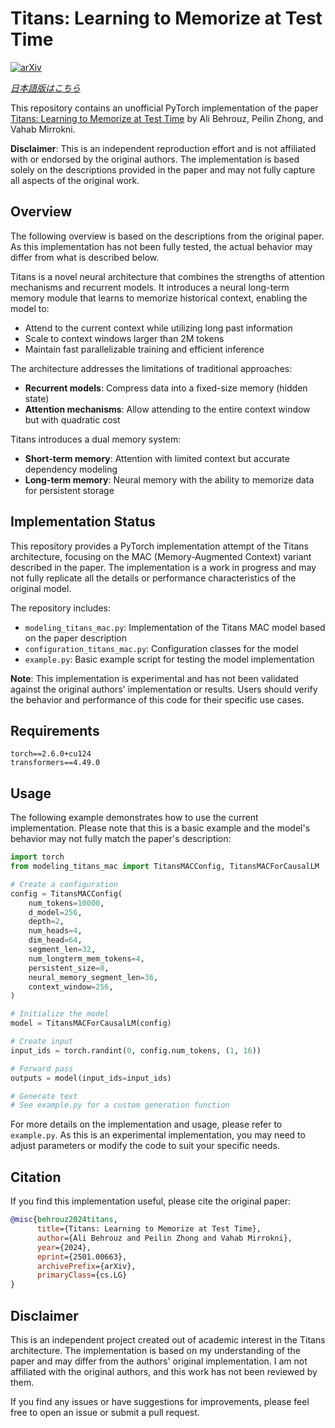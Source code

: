 # Titans: Learning to Memorize at Test Time

[![arXiv](https://img.shields.io/badge/arXiv-2501.00663-b31b1b.svg)](https://arxiv.org/abs/2501.00663)

*[日本語版はこちら](README.ja.md)*

This repository contains an unofficial PyTorch implementation of the paper [Titans: Learning to Memorize at Test Time](https://arxiv.org/abs/2501.00663) by Ali Behrouz, Peilin Zhong, and Vahab Mirrokni.

**Disclaimer**: This is an independent reproduction effort and is not affiliated with or endorsed by the original authors. The implementation is based solely on the descriptions provided in the paper and may not fully capture all aspects of the original work.

## Overview

The following overview is based on the descriptions from the original paper. As this implementation has not been fully tested, the actual behavior may differ from what is described below.

Titans is a novel neural architecture that combines the strengths of attention mechanisms and recurrent models. It introduces a neural long-term memory module that learns to memorize historical context, enabling the model to:

- Attend to the current context while utilizing long past information
- Scale to context windows larger than 2M tokens
- Maintain fast parallelizable training and efficient inference

The architecture addresses the limitations of traditional approaches:
- **Recurrent models**: Compress data into a fixed-size memory (hidden state)
- **Attention mechanisms**: Allow attending to the entire context window but with quadratic cost

Titans introduces a dual memory system:
- **Short-term memory**: Attention with limited context but accurate dependency modeling
- **Long-term memory**: Neural memory with the ability to memorize data for persistent storage

## Implementation Status

This repository provides a PyTorch implementation attempt of the Titans architecture, focusing on the MAC (Memory-Augmented Context) variant described in the paper. The implementation is a work in progress and may not fully replicate all the details or performance characteristics of the original model.

The repository includes:

- `modeling_titans_mac.py`: Implementation of the Titans MAC model based on the paper description
- `configuration_titans_mac.py`: Configuration classes for the model
- `example.py`: Basic example script for testing the model implementation

**Note**: This implementation is experimental and has not been validated against the original authors' implementation or results. Users should verify the behavior and performance of this code for their specific use cases.

## Requirements

```
torch==2.6.0+cu124
transformers==4.49.0
```

## Usage

The following example demonstrates how to use the current implementation. Please note that this is a basic example and the model's behavior may not fully match the paper's description:

```python
import torch
from modeling_titans_mac import TitansMACConfig, TitansMACForCausalLM

# Create a configuration
config = TitansMACConfig(
    num_tokens=10000,
    d_model=256,
    depth=2,
    num_heads=4,
    dim_head=64,
    segment_len=32,
    num_longterm_mem_tokens=4,
    persistent_size=8,
    neural_memory_segment_len=36,
    context_window=256,
)

# Initialize the model
model = TitansMACForCausalLM(config)

# Create input
input_ids = torch.randint(0, config.num_tokens, (1, 16))

# Forward pass
outputs = model(input_ids=input_ids)

# Generate text
# See example.py for a custom generation function
```

For more details on the implementation and usage, please refer to `example.py`. As this is an experimental implementation, you may need to adjust parameters or modify the code to suit your specific needs.

## Citation

If you find this implementation useful, please cite the original paper:

```bibtex
@misc{behrouz2024titans,
      title={Titans: Learning to Memorize at Test Time},
      author={Ali Behrouz and Peilin Zhong and Vahab Mirrokni},
      year={2024},
      eprint={2501.00663},
      archivePrefix={arXiv},
      primaryClass={cs.LG}
}
```


## Disclaimer

This is an independent project created out of academic interest in the Titans architecture. The implementation is based on my understanding of the paper and may differ from the authors' original implementation. I am not affiliated with the original authors, and this work has not been reviewed by them.

If you find any issues or have suggestions for improvements, please feel free to open an issue or submit a pull request.
